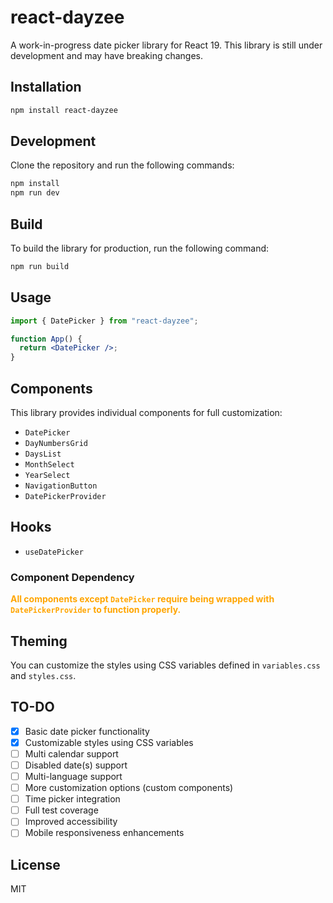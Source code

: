 # react-dayzee

A work-in-progress date picker library for React 19. This library is still under development and may have breaking changes.

## Installation

```sh
npm install react-dayzee
```

## Development

Clone the repository and run the following commands:

```sh
npm install
npm run dev
```

## Build

To build the library for production, run the following command:

```sh
npm run build
```

## Usage

```jsx
import { DatePicker } from "react-dayzee";

function App() {
  return <DatePicker />;
}
```

## Components

This library provides individual components for full customization:

- `DatePicker`
- `DayNumbersGrid`
- `DaysList`
- `MonthSelect`
- `YearSelect`
- `NavigationButton`
- `DatePickerProvider`

## Hooks

- `useDatePicker`

### Component Dependency

<span style="color: orange;">**All components except `DatePicker` require being wrapped with `DatePickerProvider` to function properly.**</span>

## Theming

You can customize the styles using CSS variables defined in `variables.css` and `styles.css`.

## TO-DO

- [x] Basic date picker functionality
- [x] Customizable styles using CSS variables
- [ ] Multi calendar support
- [ ] Disabled date(s) support
- [ ] Multi-language support
- [ ] More customization options (custom components)
- [ ] Time picker integration
- [ ] Full test coverage
- [ ] Improved accessibility
- [ ] Mobile responsiveness enhancements

## License

MIT
